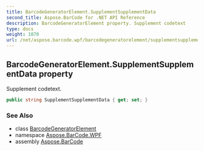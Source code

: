 ```yaml
---
title: BarcodeGeneratorElement.SupplementSupplementData
second_title: Aspose.BarCode for .NET API Reference
description: BarcodeGeneratorElement property. Supplement codetext
type: docs
weight: 1070
url: /net/aspose.barcode.wpf/barcodegeneratorelement/supplementsupplementdata/
---
```

## BarcodeGeneratorElement.SupplementSupplementData property

Supplement codetext.

```csharp
public string SupplementSupplementData { get; set; }
```

### See Also

* class [BarcodeGeneratorElement](../)
* namespace [Aspose.BarCode.WPF](../../barcodegeneratorelement/)
* assembly [Aspose.BarCode](../../../)


